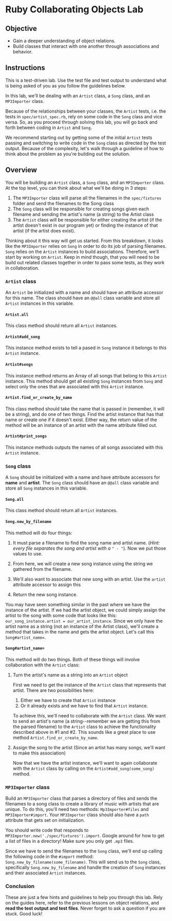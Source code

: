 # Ruby Collaborating Objects Lab

## Objective

- Gain a deeper understanding of object relations.
- Build classes that interact with one another through associations and behavior.

## Instructions

This is a test-driven lab. Use the test file and test output to understand what
is being asked of you as you follow the guidelines below.

In this lab, we'll be dealing with an `Artist` class, a `Song` class, and an
`MP3Importer` class.

Because of the relationships between your classes, the `Artist` tests, i.e. the
tests in `spec/artist_spec.rb`, rely on some code in the `Song` class and vice
versa. So, as you proceed through solving this lab, you will go back and forth
between coding in `Artist` and `Song`.

We recommend starting out by getting some of the initial `Artist` tests passing
and switching to write code in the `Song` class as directed by the test output.
Because of the complexity, let's walk through a guideline of how to think about
the problem as you're building out the solution.

## Overview

You will be building an `Artist` class, a `Song` class, and an `MP3Importer`
class. At the top level, you can think about what we'll be doing in 3 steps:

1. The `MP3Importer` class will parse all the filenames in the `spec/fixtures` folder
   and send the filenames to the Song class
2. The `Song` class will be responsible for creating songs given each filename and
   sending the artist's name (a string) to the Artist class
3. The `Artist` class will be responsible for either creating the artist (if the
   artist doesn't exist in our program yet) or finding the instance of that
   artist (if the artist does exist).

Thinking about it this way will get us started. From this breakdown, it looks
like the `MP3Importer` relies on `Song` in order to do its job of parsing
filenames. `Song` relies on the `Artist` instances to build associations.
Therefore, we'll start by working on `Artist`. Keep in mind though, that you
will need to be build out related classes together in order to pass some tests,
as they work in collaboration.

### `Artist` class

An `Artist` be initialized with a name and should have an attribute accessor
for this name. The class should have an `@@all` class variable and store all
`Artist` instances in this variable.

#### `Artist.all`

This class method should return all `Artist` instances.

#### `Artist#add_song`

This instance method exists to tell a pased in `Song` instance it belongs to
_this_ `Artist` instance.

#### `Artist#songs`

This instance method returns an Array of all songs that belong to this `Artist`
instance. This method should get all existing `Song` instances from `Song` and
select only the ones that are associated with this `Artist` instance.

#### `Artist.find_or_create_by_name`

This class method should take the name that is passed in (remember, it will be a
string), and do one of two things. Find the artist instance that has that name
or create one if it doesn't exist. Either way, the return value of the method
will be an instance of an artist with the name attribute filled out.

#### `Artist#print_songs`

This instance methods outputs the names of all songs associated with this
`Artist` instance.

### `Song` class

A `Song` should be iniitialized with a name and have attribute accessors for
**name** and **artist**. The `Song` class should have an `@@all` class variable
and store all `Song` instances in this variable.

#### `Song.all`

This class method should return all `Artist` instances.

#### `Song.new_by_filename`

This method will do four things:

1. It must parse a filename to find the song name and artist name. (_Hint: every
   file separates the song and artist with a `" - "`_). Now we put those values
   to use.

2. From here, we will create a new song instance using the string we gathered
   from the filename.

3. We'll also want to associate that new song with an artist. Use the `artist`
   attribute accessor to assign this

4. Return the new song instance.

You may have seen something similar in the past where we have the instance of
the artist. If we had the artist object, we could simply assign the artist to
the song with some code that looks like this: `our_song_instance.artist =
our_artist_instance`. Since we only have the artist name as a string (not an
instance of the Artist class), we'll create a method that takes in the name and
gets the artist object. Let's call this `Song#artist_name=`.

#### `Song#artist_name=`

This method will do two things. Both of these things will involve collaboration
with the `Artist` class:

1. Turn the artist's name as a string into an `Artist` object

    First we need to get the instance of the `Artist` class that represents that
    artist. There are two possibilities here:

    1. Either we have to create that `Artist` instance
    2. Or it already exists and we have to find that `Artist` instance.

    To achieve this, we'll need to collaborate with the `Artist` class. We want to
    send an artist's name (a string--remember we are getting this from the
    parsed filename) to the `Artist` class to achieve the functionality described
    above in #1 and #2. This sounds like a great place to use method
    `Artist.find_or_create_by_name`.

2. Assign the song to the artist (Since an artist has many songs, we'll want to
   make this association)

    Now that we have the artist instance, we'll want to again collaborate with
    the `Artist` class by calling on the `Artist#add_song(some_song)` method.

### `MP3Importer` class

Build an `MP3Importer` class that parses a directory of files and sends the
filenames to a song class to create a library of music with artists that are
unique. To do this, you'll need two methods: `Mp3Importer#files` and
`MP3Importer#import`. Your `MP3Importer` class should also have a `path`
attribute that gets set on initialization.

You should write code that responds to
`MP3Importer.new('./spec/fixtures').import`. Google around for how to get a list
of files in a directory! Make sure you only get `.mp3` files.

Since we have to send the filenames to the `Song` class, we'll end up calling
the following code in the `#import` method:
`Song.new_by_filename(some_filename)`. This will send us to the `Song` class,
specifically `Song.new_by_filename` and handle the creation of `Song` instances
and their associated `Artist` instances.

### Conclusion

These are just a few hints and guidelines to help you through this lab. Rely on
the guides here, refer to the previous lessons on object relations, and
**read the test output and test files**. Never forget to ask a question 
if you are stuck. Good luck!
